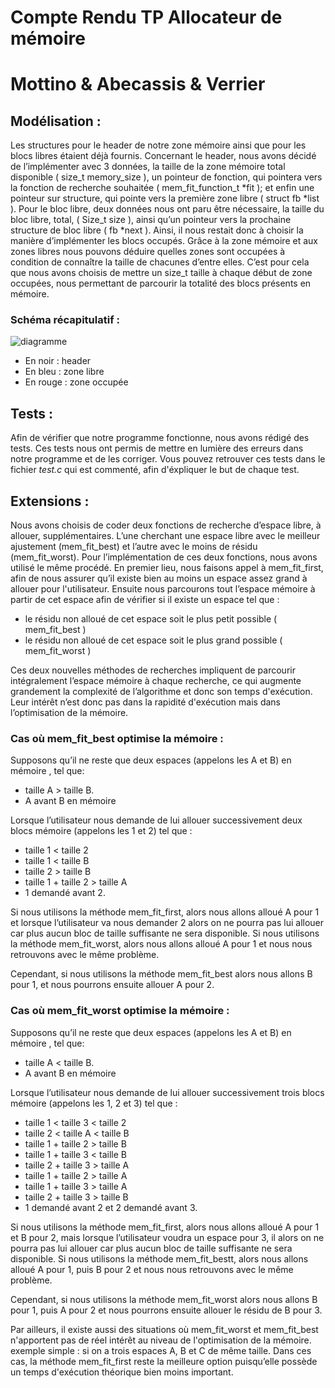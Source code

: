 # Compte Rendu TP Allocateur de mémoire
# Mottino & Abecassis & Verrier

## Modélisation :

Les structures pour le header de notre zone mémoire ainsi que pour les blocs libres étaient déjà fournis. Concernant le header, nous avons décidé de l’implémenter avec 3 données,
la taille de la zone mémoire total disponible ( size_t memory_size ),
un pointeur de fonction, qui pointera vers la fonction de recherche souhaitée ( mem_fit_function_t *fit );
et enfin une pointeur sur structure, qui pointe vers la première zone libre ( struct fb *list ).
Pour le bloc libre, deux données nous ont paru être nécessaire, la taille du bloc libre, total, ( Size_t size ),
ainsi qu’un pointeur vers la prochaine structure de bloc libre ( fb *next ).
Ainsi, il nous restait donc à choisir la manière d’implémenter les blocs occupés.
Grâce à la zone mémoire et aux zones libres nous pouvons déduire quelles zones sont occupées à condition de connaître la taille de chacunes d’entre elles.
C’est pour cela que nous avons choisis de mettre un size_t taille à chaque début de zone occupées,
nous permettant de parcourir la totalité des blocs présents en mémoire.

### Schéma récapitulatif : 
![diagramme](https://image.noelshack.com/fichiers/2021/53/7/1609680861-chart.png)

- En noir : header
- En bleu : zone libre
- En rouge : zone occupée

## Tests :

Afin de vérifier que notre programme fonctionne, nous avons rédigé des tests.
Ces tests nous ont permis de mettre en lumière des erreurs dans notre programme et de les corriger.
Vous pouvez retrouver ces tests dans le fichier _test.c_ qui est commenté, afin d'éxpliquer le but de chaque test.


## Extensions :

Nous avons choisis de coder deux fonctions de recherche d’espace libre, à allouer, supplémentaires. L’une cherchant une espace libre avec le meilleur ajustement (mem_fit_best) et l’autre avec le moins de résidu (mem_fit_worst).
Pour l’implémentation de ces deux fonctions, nous avons utilisé le même procédé.
En premier lieu, nous faisons appel à mem_fit_first, afin de nous assurer qu’il existe bien au moins un espace assez grand à allouer pour l'utilisateur. Ensuite nous parcourons tout l’espace mémoire à partir de cet espace afin de vérifier si il existe un espace tel que :

- le résidu non alloué de cet espace soit le plus petit possible ( mem_fit_best )
- le résidu non alloué de cet espace soit le plus grand possible ( mem_fit_worst )

Ces deux nouvelles méthodes de recherches impliquent de parcourir intégralement l’espace mémoire à chaque recherche, ce qui augmente grandement la complexité de l’algorithme et donc son temps d'exécution. Leur intérêt n’est donc pas dans la rapidité d'exécution mais dans l’optimisation de la mémoire.

### Cas où mem_fit_best optimise la mémoire :

Supposons qu’il ne reste que deux espaces (appelons les A et B) en mémoire , tel que:

  - taille A > taille B.
  - A avant B en mémoire

Lorsque l’utilisateur nous demande de lui allouer successivement deux blocs mémoire 
(appelons les 1 et 2) tel que :

  - taille 1 < taille 2
  - taille 1 < taille B
  - taille 2 > taille B
  - taille 1 + taille 2 > taille A
  - 1 demandé avant 2.

  Si nous utilisons la méthode mem_fit_first, alors nous allons alloué A pour 1 et lorsque l’utilisateur va nous demander 2 alors on ne pourra pas lui allouer car plus aucun bloc de taille suffisante ne sera disponible.
	Si nous utilisons la méthode mem_fit_worst, alors nous allons alloué A pour 1 et nous nous retrouvons avec le même problème.
  
Cependant, si nous utilisons la méthode mem_fit_best alors nous allons B pour 1, et nous pourrons ensuite allouer A pour 2.


### Cas où mem_fit_worst optimise la mémoire :

Supposons qu’il ne reste que deux espaces (appelons les A et B) en mémoire , tel que:

  - taille A < taille B.
  - A avant B en mémoire

Lorsque l’utilisateur nous demande de lui allouer successivement trois blocs mémoire 
(appelons les 1, 2 et 3) tel que :

  - taille 1 < taille 3 < taille 2
  - taille 2 < taille A < taille B
  - taille 1 + taille 2 > taille B
  - taille 1 + taille 3 < taille B
  - taille 2 + taille 3 > taille A
  - taille 1 + taille 2 > taille A
  - taille 1 + taille 3 > taille A
  - taille 2 + taille 3 > taille B
  - 1 demandé avant 2 et 2 demandé avant 3.

  Si nous utilisons la méthode mem_fit_first, alors nous allons alloué A pour 1 et B pour 2, mais lorsque l’utilisateur voudra un espace pour 3, il alors on ne pourra pas lui allouer car plus aucun bloc de taille suffisante ne sera disponible.
  Si nous utilisons la méthode mem_fit_bestt, alors nous allons alloué A pour 1, puis B pour 2 et nous nous retrouvons avec le même problème.
  
Cependant, si nous utilisons la méthode mem_fit_worst alors nous allons B pour 1, puis A pour 2 et nous pourrons ensuite allouer le résidu de B pour 3.


Par ailleurs, il existe aussi des situations où mem_fit_worst et mem_fit_best n'apportent pas de réel intérêt au niveau de l'optimisation de la mémoire.
exemple simple : si on a trois espaces A, B et C de même taille.
Dans ces cas, la méthode mem_fit_first reste la meilleure option puisqu’elle possède un temps d'exécution théorique bien moins important.
